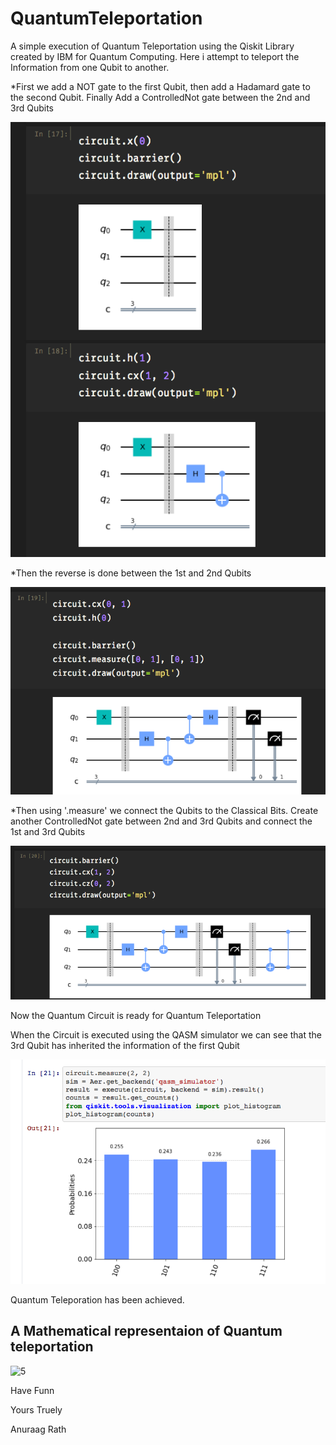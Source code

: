 # QuantumTeleportation
A simple execution of Quantum Teleportation using the Qiskit Library created by IBM for Quantum Computing. Here i attempt to teleport the Information from one Qubit to another.

*First we add a NOT gate to the first Qubit, then add a Hadamard gate to the second Qubit. Finally Add a ControlledNot gate between the 2nd and 3rd Qubits

![1](/images/1.png)

*Then the reverse is done between the 1st and 2nd Qubits

![2](/images/2.png)

*Then using '.measure' we connect the Qubits to the Classical Bits. Create another ControlledNot gate between 2nd and 3rd Qubits and connect the 1st and 3rd Qubits

![3](/images/3.png)

Now the Quantum Circuit is ready for Quantum Teleportation

When the Circuit is executed using the QASM simulator we can see that the 3rd Qubit has inherited the information of the first Qubit

![4](/images/4.png)

Quantum Teleporation has been achieved.

## A Mathematical representaion of Quantum teleportation
![5](/images/5.png)

Have Funn

Yours Truely

Anuraag Rath
